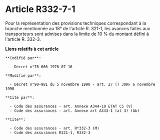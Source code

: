 # Article R332-7-1

Pour la représentation des provisions techniques correspondant à la branche mentionnée au 18° de l'article R. 321-1, les
avances faites aux transporteurs sont admises dans la limite de 10 % du montant défini à l'article R. 332-3.

**Liens relatifs à cet article**

	**Codifié par**:

	  - Décret n°76-666 1976-07-16

	**Modifié par**:

	  - Décret n°90-981 du 5 novembre 1990 - art. 27 () JORF 6 novembre 1990

	**Cité par**:

	  - Code des assurances - art. Annexe A344-10 ETAT C5 (V)
	  - Code des assurances - art. Annexe art A343-1 (al 3) (Ab)

	**Cite**:

	  - Code des assurances - art. R*332-3 (M)
	  - Code des assurances R321-1, R332-3
